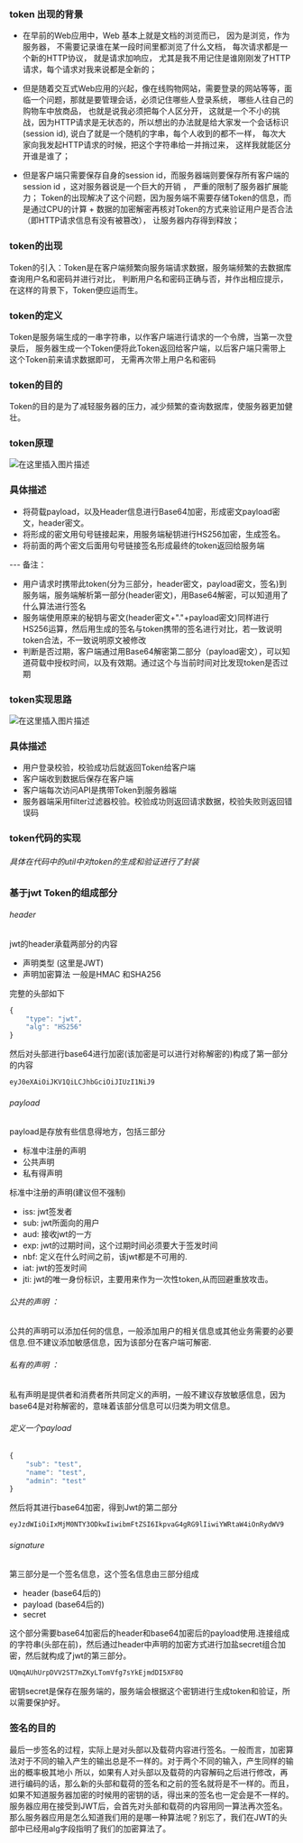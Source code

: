 ### token 出现的背景

- 在早前的Web应用中，Web 基本上就是文档的浏览而已， 因为是浏览，作为服务器， 不需要记录谁在某一段时间里都浏览了什么文档，
  每次请求都是一个新的HTTP协议， 就是请求加响应， 尤其是我不用记住是谁刚刚发了HTTP请求，每个请求对我来说都是全新的；
  
- 但是随着交互式Web应用的兴起，像在线购物网站，需要登录的网站等等，面临一个问题，那就是要管理会话，必须记住哪些人登录系统， 哪些人往自己的购物车中放商品， 也就是说我必须把每个人区分开，
这就是一个不小的挑战，因为HTTP请求是无状态的，所以想出的办法就是给大家发一个会话标识(session id), 说白了就是一个随机的字串，每个人收到的都不一样， 每次大家向我发起HTTP请求的时候，把这个字符串给一并捎过来， 这样我就能区分开谁是谁了；

- 但是客户端只需要保存自身的session id，而服务器端则要保存所有客户端的session id ，这对服务器说是一个巨大的开销 ， 严重的限制了服务器扩展能力；
  Token的出现解决了这个问题，因为服务端不需要存储Token的信息，而是通过CPU的计算 + 数据的加密解密再核对Token的方式来验证用户是否合法（即HTTP请求信息有没有被篡改），
让服务器内存得到释放；


### token的出现
Token的引入：Token是在客户端频繁向服务端请求数据，服务端频繁的去数据库查询用户名和密码并进行对比，
判断用户名和密码正确与否，并作出相应提示，在这样的背景下，Token便应运而生。

### token的定义
Token是服务端生成的一串字符串，以作客户端进行请求的一个令牌，当第一次登录后，
服务器生成一个Token便将此Token返回给客户端，以后客户端只需带上这个Token前来请求数据即可，
无需再次带上用户名和密码

### token的目的

Token的目的是为了减轻服务器的压力，减少频繁的查询数据库，使服务器更加健壮。


### token原理

![在这里插入图片描述](https://img-blog.csdnimg.cn/ece2c1e79cd1461e9782908c0048245e.png?x-oss-process=image/watermark,type_ZHJvaWRzYW5zZmFsbGJhY2s,shadow_50,text_Q1NETiBAYXJ0aHVyd2FuZ2dhbmc=,size_20,color_FFFFFF,t_70,g_se,x_16#pic_center)


### 具体描述

- 将荷载payload，以及Header信息进行Base64加密，形成密文payload密文，header密文。
- 将形成的密文用句号链接起来，用服务端秘钥进行HS256加密，生成签名。
- 将前面的两个密文后面用句号链接签名形成最终的token返回给服务端

--- 备注：

- 用户请求时携带此token(分为三部分，header密文，payload密文，签名)到服务端，服务端解析第一部分(header密文)，用Base64解密，可以知道用了什么算法进行签名
- 服务端使用原来的秘钥与密文(header密文+"."+payload密文)同样进行HS256运算，然后用生成的签名与token携带的签名进行对比，若一致说明token合法，不一致说明原文被修改
- 判断是否过期，客户端通过用Base64解密第二部分（payload密文），可以知道荷载中授权时间，以及有效期。通过这个与当前时间对比发现token是否过期

### token实现思路

![在这里插入图片描述](https://img-blog.csdnimg.cn/76152a2096c346ba8ce32202f665e077.png?x-oss-process=image/watermark,type_ZHJvaWRzYW5zZmFsbGJhY2s,shadow_50,text_Q1NETiBAYXJ0aHVyd2FuZ2dhbmc=,size_15,color_FFFFFF,t_70,g_se,x_16#pic_center)

### 具体描述

- 用户登录校验，校验成功后就返回Token给客户端
- 客户端收到数据后保存在客户端
- 客户端每次访问API是携带Token到服务器端
- 服务器端采用filter过滤器校验。校验成功则返回请求数据，校验失败则返回错误码



### token代码的实现
###### 具体在代码中的util中对token的生成和验证进行了封装


### 基于jwt Token的组成部分

###### header
jwt的header承载两部分的内容

- 声明类型 (这里是JWT)
- 声明加密算法 一般是HMAC 和SHA256

完整的头部如下

```javascript
{
    "type": "jwt",
    "alg": "HS256"
}
```
然后对头部进行base64进行加密(该加密是可以进行对称解密的)构成了第一部分的内容

```javascript
eyJ0eXAiOiJKV1QiLCJhbGciOiJIUzI1NiJ9
```


###### payload
payload是存放有些信息得地方，包括三部分
- 标准中注册的声明
- 公共声明
- 私有得声明

标准中注册的声明(建议但不强制)
- iss: jwt签发者
- sub: jwt所面向的用户
- aud: 接收jwt的一方
- exp: jwt的过期时间，这个过期时间必须要大于签发时间
- nbf: 定义在什么时间之前，该jwt都是不可用的.
- iat: jwt的签发时间
- jti: jwt的唯一身份标识，主要用来作为一次性token,从而回避重放攻击。

###### 公共的声明 ：
公共的声明可以添加任何的信息，一般添加用户的相关信息或其他业务需要的必要信息.但不建议添加敏感信息，因为该部分在客户端可解密.

###### 私有的声明 ：
私有声明是提供者和消费者所共同定义的声明，一般不建议存放敏感信息，因为base64是对称解密的，意味着该部分信息可以归类为明文信息。

###### 定义一个payload

```javascript
{
    "sub": "test",
    "name": "test",
    "admin": "test"
}
```
然后将其进行base64加密，得到Jwt的第二部分

```javascript
eyJzdWIiOiIxMjM0NTY3ODkwIiwibmFtZSI6IkpvaG4gRG9lIiwiYWRtaW4iOnRydWV9
```

###### signature
第三部分是一个签名信息，这个签名信息由三部分组成
- header (base64后的)
- payload (base64后的)
- secret

这个部分需要base64加密后的header和base64加密后的payload使用.连接组成的字符串(头部在前)，然后通过header中声明的加密方式进行加盐secret组合加密，然后就构成了jwt的第三部分。

```javascript
UQmqAUhUrpDVV2ST7mZKyLTomVfg7sYkEjmdDI5XF8Q
```
密钥secret是保存在服务端的，服务端会根据这个密钥进行生成token和验证，所以需要保护好。


### 签名的目的

最后一步签名的过程，实际上是对头部以及载荷内容进行签名。一般而言，加密算法对于不同的输入产生的输出总是不一样的。对于两个不同的输入，产生同样的输出的概率极其地小
所以，如果有人对头部以及载荷的内容解码之后进行修改，再进行编码的话，那么新的头部和载荷的签名和之前的签名就将是不一样的。而且，如果不知道服务器加密的时候用的密钥的话，得出来的签名也一定会是不一样的。
服务器应用在接受到JWT后，会首先对头部和载荷的内容用同一算法再次签名。那么服务器应用是怎么知道我们用的是哪一种算法呢？别忘了，我们在JWT的头部中已经用alg字段指明了我们的加密算法了。